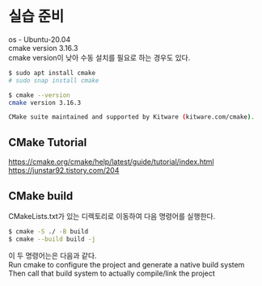 # 실습 준비
os - Ubuntu-20.04\
cmake version 3.16.3\
cmake version이 낮아 수동 설치를 필요로 하는 경우도 있다.
```bash
$ sudo apt install cmake
# sudo snap install cmake

$ cmake --version
cmake version 3.16.3

CMake suite maintained and supported by Kitware (kitware.com/cmake).
```

## CMake Tutorial
https://cmake.org/cmake/help/latest/guide/tutorial/index.html  
https://junstar92.tistory.com/204  

## CMake build
CMakeLists.txt가 있는 디렉토리로 이동하여 다음 명령어를 실행한다.
```bash
$ cmake -S ./ -B build
$ cmake --build build -j
```
이 두 명령어는은 다음과 같다.\
Run cmake to configure the project and generate a native build system\
Then call that build system to actually compile/link the project
